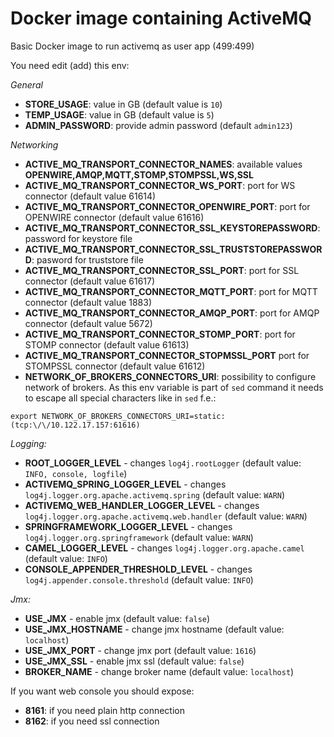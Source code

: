 # Docker image containing ActiveMQ
Basic Docker image to run activemq as user app (499:499)

You need edit (add) this env:

*General*

- **STORE_USAGE**: value in GB (default value is `10`)
- **TEMP_USAGE**: value in GB (default value is `5`)
- **ADMIN_PASSWORD**: provide admin password (default `admin123`)

*Networking*

- **ACTIVE_MQ_TRANSPORT_CONNECTOR_NAMES**: available values **OPENWIRE,AMQP,MQTT,STOMP,STOMPSSL,WS,SSL**
- **ACTIVE_MQ_TRANSPORT_CONNECTOR_WS_PORT**: port for WS connector (default value 61614)
- **ACTIVE_MQ_TRANSPORT_CONNECTOR_OPENWIRE_PORT**: port for OPENWIRE connector (default value 61616)
- **ACTIVE_MQ_TRANSPORT_CONNECTOR_SSL_KEYSTOREPASSWORD**: password for keystore file
- **ACTIVE_MQ_TRANSPORT_CONNECTOR_SSL_TRUSTSTOREPASSWORD**: pasword for truststore file
- **ACTIVE_MQ_TRANSPORT_CONNECTOR_SSL_PORT**: port for SSL connector (default value 61617)
- **ACTIVE_MQ_TRANSPORT_CONNECTOR_MQTT_PORT**: port for MQTT connector (default value 1883)
- **ACTIVE_MQ_TRANSPORT_CONNECTOR_AMQP_PORT**: port for AMQP connector (default value 5672)
- **ACTIVE_MQ_TRANSPORT_CONNECTOR_STOMP_PORT**: port for STOMP connector (default value 61613)
- **ACTIVE_MQ_TRANSPORT_CONNECTOR_STOPMSSL_PORT** port for STOMPSSL connector (default value 61612)
- **NETWORK_OF_BROKERS_CONNECTORS_URI**: possibility to configure network of brokers. As this env variable is part of `sed` command it needs to escape all special characters like in `sed` f.e.:

```export NETWORK_OF_BROKERS_CONNECTORS_URI=static:(tcp:\/\/10.122.17.157:61616)```

*Logging:*

- **ROOT_LOGGER_LEVEL** - changes `log4j.rootLogger` (default value: `INFO, console, logfile`)
- **ACTIVEMQ_SPRING_LOGGER_LEVEL** - changes `log4j.logger.org.apache.activemq.spring` (default value: `WARN`)
- **ACTIVEMQ_WEB_HANDLER_LOGGER_LEVEL** - changes `log4j.logger.org.apache.activemq.web.handler` (default value: `WARN`)
- **SPRINGFRAMEWORK_LOGGER_LEVEL** - changes `log4j.logger.org.springframework` (default value: `WARN`)
- **CAMEL_LOGGER_LEVEL** - changes `log4j.logger.org.apache.camel` (default value: `INFO`)
- **CONSOLE_APPENDER_THRESHOLD_LEVEL** - changes `log4j.appender.console.threshold` (default value: `INFO`)

*Jmx:*
- **USE_JMX** - enable jmx (default value: `false`)
- **USE_JMX_HOSTNAME** - change jmx hostname (default value: `localhost`)
- **USE_JMX_PORT** - change jmx port (default value: `1616`)
- **USE_JMX_SSL** - enable jmx ssl (default value: `false`)
- **BROKER_NAME** - change broker name (default value: `localhost`)

If you want web console you should expose:
- **8161**: if you need plain http connection
- **8162**: if you need ssl connection
